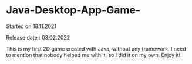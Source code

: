 # Java-Desktop-App-Game-


Started on 18.11.2021

Release date : 03.02.2022

This is my first 2D game created with Java, without any framework. I need to mention that nobody helped me with it, so I did it on my own.
Enjoy it!
